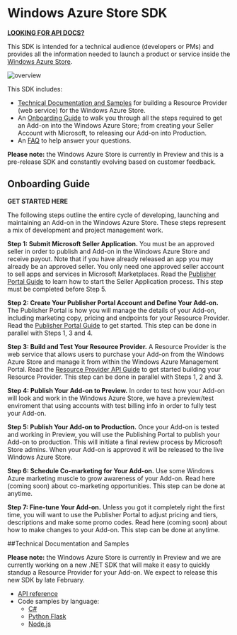 # Windows Azure Store SDK

**[LOOKING FOR API DOCS?](https://github.com/WindowsAzure/azure-resource-provider-sdk/tree/master/docs)**

This SDK is intended for a technical audience (developers or PMs) and provides all the information needed to launch a product or service inside the [Windows Azure Store](http://www.windowsazure.com/en-us/store/overview/).  

![overview](https://raw.github.com/WindowsAzure/azure-resource-provider-sdk/master/docs/images/azure-store1.png)  

This SDK includes:
- [Technical Documentation and Samples](https://github.com/WindowsAzure/azure-resource-provider-sdk/blob/master/README.md#technical-documentation-and-samples) for building a Resource Provider (web service) for the Windows Azure Store.
- An [Onboarding Guide](https://github.com/WindowsAzure/azure-resource-provider-sdk/blob/master/README.md#onboarding-guide) to walk you through all the steps required to get an Add-on into the Windows Azure Store; from creating your Seller Account with Microsoft, to releasing our Add-on into Production.
- An [FAQ](https://github.com/WindowsAzure/azure-resource-provider-sdk/tree/master/docs/faq.md) to help answer your questions.

**Please note:** the Windows Azure Store is currently in Preview and this is a pre-release SDK and constantly evolving based on customer feedback.


## Onboarding Guide

**GET STARTED HERE**

The following steps outline the entire cycle of developing, launching and maintaining an Add-on in the Windows Azure Store.  These steps represent a mix of development and project management work.

**Step 1: Submit Microsoft Seller Application.**  You must be an approved seller in order to publish and Add-on in the Windows Azure Store and receive payout.  Note that if you have already released an app you may already be an approved seller.  You only need one approved seller account to sell apps and services in Microsoft Marketplaces.  Read the [Publisher Portal Guide](https://github.com/WindowsAzure/azure-resource-provider-sdk/tree/master/docs/publisher-portal.md) to learn how to start the Seller Application process.  This step must be completed before Step 5.

**Step 2: Create Your Publisher Portal Account and Define Your Add-on.**  The Publisher Portal is how you will manage the details of your Add-on, including marketing copy, pricing and endpoints for your Resource Provider.  Read the [Publisher Portal Guide](https://github.com/WindowsAzure/azure-resource-provider-sdk/tree/master/docs/publisher-portal.md) to get started. This step can be done in parallel with Steps 1, 3 and 4.

**Step 3: Build and Test Your Resource Provider.**  A Resource Provider is the web service that allows users to purchase your Add-on from the Windows Azure Store and manage it from within the Windows Azure Management Portal.  Read the [Resource Provider API Guide](https://github.com/WindowsAzure/azure-resource-provider-sdk/tree/master/docs/README.md) to get started building your Resource Provider.  This step can be done in parallel with Steps 1, 2 and 3.

**Step 4: Publish Your Add-on to Preview.**  In order to test how your Add-on will look and work in the Windows Azure Store, we have a preview/test enviroment that using accounts with test billing info in order to fully test your Add-on.

**Step 5: Publish Your Add-on to Production.** Once your Add-on is tested and working in Preview, you will use the Publishing Portal to publish your Add-on to production.  This will initiate a final review process by Microsoft Store admins.  When your Add-on is approved it will be released to the live Windows Azure Store.

**Step 6: Schedule Co-marketing for Your Add-on.** Use some Windows Azure marketing muscle to grow awareness of your Add-on.  Read here (coming soon) about co-marketing opportunities.  This step can be done at anytime.

**Step 7: Fine-tune Your Add-on.**  Unless you got it completely right the first time, you will want to use the Publisher Portal to adjust pricing and tiers, descriptions and make some promo codes.  Read here (coming soon) about how to make changes to your Add-on.  This step can be done at anytime.

##Technical Documentation and Samples

**Please note:** the Windows Azure Store is currently in Preview and we are currently working on a new .NET SDK that will make it easy to quickly standup a Resource Provider for your Add-on.  We expect to release this new SDK by late February.

- [API reference](https://github.com/WindowsAzure/azure-resource-provider-sdk/tree/master/docs)
- Code samples by language:
  - [C#](https://github.com/MetricsHub/AzureStoreRP)
  - [Python Flask](https://github.com/WindowsAzure/azure-resource-provider-sdk/tree/master/samples/python-flask)
  - [Node.js](https://github.com/auth0/node-azure-store)


